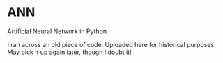 ANN
===

Artificial Neural Network in Python

I ran across an old piece of code.  Uploaded here for historical purposes.  May pick it up again later, though I doubt it!
